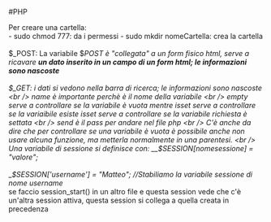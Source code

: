 #PHP

Per creare una cartella:<br />
		- sudo chmod 777: da i permessi
		- sudo mkdir nomeCartella: crea la cartella		
<br />
$_POST: La variabile $_POST è "collegata" a un form fisico html, serve a ricavare
				__un dato inserito in un campo di un form html; le informazioni sono nascoste__	
<br />				
$_GET: 	i dati si vedono nella barra di ricerca; le informazioni sono nascoste
<br />
name è importante perchè è il nome della variabile
<br />
empty serve a controllare se la variabile è vuota mentre isset serve a
controllare se la variaibile esiste
isset serve a controllare se la variabile richiesta è settata
<br />
send è il pass per andare nel file php
<br />
C'è anche da dire che per controllare se una variabile è vuota è possibile anche
non usare alcuna funzione, ma metterla normalmente in una parentesi.
<br />
Una variabile di sessione si definisce con:
	__$_SESSION[nomesessione] = "valore";__
<br />		
__$_SESSION['username'] = "Matteo"; //Stabiliamo la  variabile sessione di nome username__
<br />
se faccio session_start() in un altro file e questa session vede che c'è un'altra session attiva, questa session si collega a quella creata in precedenza
